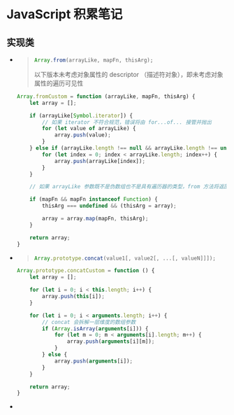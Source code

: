 # JavaScript 积累笔记

## 实现类

- > ```javascript
  > Array.from(arrayLike, mapFn, thisArg);
  > ```
  >
  > 以下版本未考虑对象属性的 descriptor （描述符对象），即未考虑对象属性的遍历可见性

  ~~~javascript
  Array.fromCustom = function (arrayLike, mapFn, thisArg) {
      let array = [];
  
      if (arrayLike[Symbol.iterator]) {
          // 如果 iterator 不符合规范，错误将由 for...of... 接管并抛出
          for (let value of arrayLike) {
              array.push(value);
          }
      } else if (arrayLike.length !== null && arrayLike.length !== undefined && !Number.isNaN(Number(arrayLike.length))) {
          for (let index = 0; index < arrayLike.length; index++) {
              array.push(arrayLike[index]);
          }
      }
  
      // 如果 arrayLike 参数既不是伪数组也不是具有遍历器的类型，from 方法将返回一个空数组
  
      if (mapFn && mapFn instanceof Function) {
          thisArg === undefined && (thisArg = array);
  
          array = array.map(mapFn, thisArg);
      }
  
      return array;
  }
  ~~~

  

- > ```javascript
  > Array.prototype.concat(value1[, value2[, ...[, valueN]]]);
  > ```

  ~~~javascript
  Array.prototype.concatCustom = function () {
      let array = [];
  
      for (let i = 0; i < this.length; i++) {
          array.push(this[i]);
      }
  
      for (let i = 0; i < arguments.length; i++) {
          // concat 会拆解一层维度的数组参数
          if (Array.isArray(arguments[i])) {
              for (let m = 0; m < arguments[i].length; m++) {
                  array.push(arguments[i][m]);
              }
          } else {
              array.push(arguments[i]);
          }
      }
  
      return array;
  }
  ~~~

- 